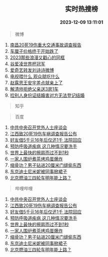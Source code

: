<div align="center"><h2>实时热搜榜</h2><h4>2023-12-09 13:11:01</h4></div>

> 微博  

1. [南昌20死19伤重大交通事故调查报告](https://s.weibo.com/weibo?q=%23%E5%8D%97%E6%98%8C20%E6%AD%BB19%E4%BC%A4%E9%87%8D%E5%A4%A7%E4%BA%A4%E9%80%9A%E4%BA%8B%E6%95%85%E8%B0%83%E6%9F%A5%E6%8A%A5%E5%91%8A%23&t=31&band_rank=1&Refer=top)<br />
2. [车厘子价格终于开始跌了](https://s.weibo.com/weibo?q=%23%E8%BD%A6%E5%8E%98%E5%AD%90%E4%BB%B7%E6%A0%BC%E7%BB%88%E4%BA%8E%E5%BC%80%E5%A7%8B%E8%B7%8C%E4%BA%86%23&t=31&band_rank=2&Refer=top)<br />
3. [2023那些浪漫又戳心的同框](https://s.weibo.com/weibo?q=%232023%E9%82%A3%E4%BA%9B%E6%B5%AA%E6%BC%AB%E5%8F%88%E6%88%B3%E5%BF%83%E7%9A%84%E5%90%8C%E6%A1%86%23&t=31&band_rank=3&Refer=top)<br />
4. [谷爱凌世界杯冠军](https://s.weibo.com/weibo?q=%23%E8%B0%B7%E7%88%B1%E5%87%8C%E4%B8%96%E7%95%8C%E6%9D%AF%E5%86%A0%E5%86%9B%23&t=31&band_rank=4&Refer=top)<br />
5. [爱奇艺转发刘诗诗微博](https://s.weibo.com/weibo?q=%23%E7%88%B1%E5%A5%87%E8%89%BA%E8%BD%AC%E5%8F%91%E5%88%98%E8%AF%97%E8%AF%97%E5%BE%AE%E5%8D%9A%23&t=31&band_rank=5&Refer=top)<br />
6. [电视喂什么 观众就吃什么](https://s.weibo.com/weibo?q=%E7%94%B5%E8%A7%86%E5%96%82%E4%BB%80%E4%B9%88%20%E8%A7%82%E4%BC%97%E5%B0%B1%E5%90%83%E4%BB%80%E4%B9%88&t=31&band_rank=6&Refer=top)<br />
7. [赵露思王安宇差点就亲上了](https://s.weibo.com/weibo?q=%23%E8%B5%B5%E9%9C%B2%E6%80%9D%E7%8E%8B%E5%AE%89%E5%AE%87%E5%B7%AE%E7%82%B9%E5%B0%B1%E4%BA%B2%E4%B8%8A%E4%BA%86%23&t=31&band_rank=7&Refer=top)<br />
8. [解清帅拒绝父亲送3房1车](https://s.weibo.com/weibo?q=%23%E8%A7%A3%E6%B8%85%E5%B8%85%E6%8B%92%E7%BB%9D%E7%88%B6%E4%BA%B2%E9%80%813%E6%88%BF1%E8%BD%A6%23&t=31&band_rank=8&Refer=top)<br />
9. [捡别人身份证结婚害对方无法登记结婚](https://s.weibo.com/weibo?q=%23%E6%8D%A1%E5%88%AB%E4%BA%BA%E8%BA%AB%E4%BB%BD%E8%AF%81%E7%BB%93%E5%A9%9A%E5%AE%B3%E5%AF%B9%E6%96%B9%E6%97%A0%E6%B3%95%E7%99%BB%E8%AE%B0%E7%BB%93%E5%A9%9A%23&t=31&band_rank=9&Refer=top)<br />

> 知乎  


> 百度  

1. [中共中央召开党外人士座谈会](https://www.baidu.com/s?wd=%E4%B8%AD%E5%85%B1%E4%B8%AD%E5%A4%AE%E5%8F%AC%E5%BC%80%E5%85%9A%E5%A4%96%E4%BA%BA%E5%A3%AB%E5%BA%A7%E8%B0%88%E4%BC%9A&sa=fyb_news&rsv_dl=fyb_news)<br />
2. [江西致20死19伤车祸调查报告公布](https://www.baidu.com/s?wd=%E6%B1%9F%E8%A5%BF%E8%87%B420%E6%AD%BB19%E4%BC%A4%E8%BD%A6%E7%A5%B8%E8%B0%83%E6%9F%A5%E6%8A%A5%E5%91%8A%E5%85%AC%E5%B8%83&sa=fyb_news&rsv_dl=fyb_news)<br />
3. [好友借5千元16年后仅还1千 法院回应](https://www.baidu.com/s?wd=%E5%A5%BD%E5%8F%8B%E5%80%9F5%E5%8D%83%E5%85%8316%E5%B9%B4%E5%90%8E%E4%BB%85%E8%BF%981%E5%8D%83+%E6%B3%95%E9%99%A2%E5%9B%9E%E5%BA%94&sa=fyb_news&rsv_dl=fyb_news)<br />
4. [预防呼吸道疾病 这几种情况要洗手](https://www.baidu.com/s?wd=%E9%A2%84%E9%98%B2%E5%91%BC%E5%90%B8%E9%81%93%E7%96%BE%E7%97%85+%E8%BF%99%E5%87%A0%E7%A7%8D%E6%83%85%E5%86%B5%E8%A6%81%E6%B4%97%E6%89%8B&sa=fyb_news&rsv_dl=fyb_news)<br />
5. [世界上最快的擦肩而过不到1秒](https://www.baidu.com/s?wd=%E4%B8%96%E7%95%8C%E4%B8%8A%E6%9C%80%E5%BF%AB%E7%9A%84%E6%93%A6%E8%82%A9%E8%80%8C%E8%BF%87%E4%B8%8D%E5%88%B01%E7%A7%92&sa=fyb_news&rsv_dl=fyb_news)<br />
6. [一家人围炉煮茶烤鸡蛋爆炸](https://www.baidu.com/s?wd=%E4%B8%80%E5%AE%B6%E4%BA%BA%E5%9B%B4%E7%82%89%E7%85%AE%E8%8C%B6%E7%83%A4%E9%B8%A1%E8%9B%8B%E7%88%86%E7%82%B8&sa=fyb_news&rsv_dl=fyb_news)<br />
7. [缩骨功？男子钻进20厘米门缝偷东西](https://www.baidu.com/s?wd=%E7%BC%A9%E9%AA%A8%E5%8A%9F%EF%BC%9F%E7%94%B7%E5%AD%90%E9%92%BB%E8%BF%9B20%E5%8E%98%E7%B1%B3%E9%97%A8%E7%BC%9D%E5%81%B7%E4%B8%9C%E8%A5%BF&sa=fyb_news&rsv_dl=fyb_news)<br />
8. [东京迪士尼米妮被同事掀裙子](https://www.baidu.com/s?wd=%E4%B8%9C%E4%BA%AC%E8%BF%AA%E5%A3%AB%E5%B0%BC%E7%B1%B3%E5%A6%AE%E8%A2%AB%E5%90%8C%E4%BA%8B%E6%8E%80%E8%A3%99%E5%AD%90&sa=fyb_news&rsv_dl=fyb_news)<br />
9. [北京燃油三四轮车明年能上路？](https://www.baidu.com/s?wd=%E5%8C%97%E4%BA%AC%E7%87%83%E6%B2%B9%E4%B8%89%E5%9B%9B%E8%BD%AE%E8%BD%A6%E6%98%8E%E5%B9%B4%E8%83%BD%E4%B8%8A%E8%B7%AF%EF%BC%9F&sa=fyb_news&rsv_dl=fyb_news)<br />

> 哔哩哔哩  

1. [中共中央召开党外人士座谈会](https://www.baidu.com/s?wd=%E4%B8%AD%E5%85%B1%E4%B8%AD%E5%A4%AE%E5%8F%AC%E5%BC%80%E5%85%9A%E5%A4%96%E4%BA%BA%E5%A3%AB%E5%BA%A7%E8%B0%88%E4%BC%9A&sa=fyb_news&rsv_dl=fyb_news)<br />
2. [江西致20死19伤车祸调查报告公布](https://www.baidu.com/s?wd=%E6%B1%9F%E8%A5%BF%E8%87%B420%E6%AD%BB19%E4%BC%A4%E8%BD%A6%E7%A5%B8%E8%B0%83%E6%9F%A5%E6%8A%A5%E5%91%8A%E5%85%AC%E5%B8%83&sa=fyb_news&rsv_dl=fyb_news)<br />
3. [好友借5千元16年后仅还1千 法院回应](https://www.baidu.com/s?wd=%E5%A5%BD%E5%8F%8B%E5%80%9F5%E5%8D%83%E5%85%8316%E5%B9%B4%E5%90%8E%E4%BB%85%E8%BF%981%E5%8D%83+%E6%B3%95%E9%99%A2%E5%9B%9E%E5%BA%94&sa=fyb_news&rsv_dl=fyb_news)<br />
4. [预防呼吸道疾病 这几种情况要洗手](https://www.baidu.com/s?wd=%E9%A2%84%E9%98%B2%E5%91%BC%E5%90%B8%E9%81%93%E7%96%BE%E7%97%85+%E8%BF%99%E5%87%A0%E7%A7%8D%E6%83%85%E5%86%B5%E8%A6%81%E6%B4%97%E6%89%8B&sa=fyb_news&rsv_dl=fyb_news)<br />
5. [世界上最快的擦肩而过不到1秒](https://www.baidu.com/s?wd=%E4%B8%96%E7%95%8C%E4%B8%8A%E6%9C%80%E5%BF%AB%E7%9A%84%E6%93%A6%E8%82%A9%E8%80%8C%E8%BF%87%E4%B8%8D%E5%88%B01%E7%A7%92&sa=fyb_news&rsv_dl=fyb_news)<br />
6. [一家人围炉煮茶烤鸡蛋爆炸](https://www.baidu.com/s?wd=%E4%B8%80%E5%AE%B6%E4%BA%BA%E5%9B%B4%E7%82%89%E7%85%AE%E8%8C%B6%E7%83%A4%E9%B8%A1%E8%9B%8B%E7%88%86%E7%82%B8&sa=fyb_news&rsv_dl=fyb_news)<br />
7. [缩骨功？男子钻进20厘米门缝偷东西](https://www.baidu.com/s?wd=%E7%BC%A9%E9%AA%A8%E5%8A%9F%EF%BC%9F%E7%94%B7%E5%AD%90%E9%92%BB%E8%BF%9B20%E5%8E%98%E7%B1%B3%E9%97%A8%E7%BC%9D%E5%81%B7%E4%B8%9C%E8%A5%BF&sa=fyb_news&rsv_dl=fyb_news)<br />
8. [东京迪士尼米妮被同事掀裙子](https://www.baidu.com/s?wd=%E4%B8%9C%E4%BA%AC%E8%BF%AA%E5%A3%AB%E5%B0%BC%E7%B1%B3%E5%A6%AE%E8%A2%AB%E5%90%8C%E4%BA%8B%E6%8E%80%E8%A3%99%E5%AD%90&sa=fyb_news&rsv_dl=fyb_news)<br />
9. [北京燃油三四轮车明年能上路？](https://www.baidu.com/s?wd=%E5%8C%97%E4%BA%AC%E7%87%83%E6%B2%B9%E4%B8%89%E5%9B%9B%E8%BD%AE%E8%BD%A6%E6%98%8E%E5%B9%B4%E8%83%BD%E4%B8%8A%E8%B7%AF%EF%BC%9F&sa=fyb_news&rsv_dl=fyb_news)<br />
